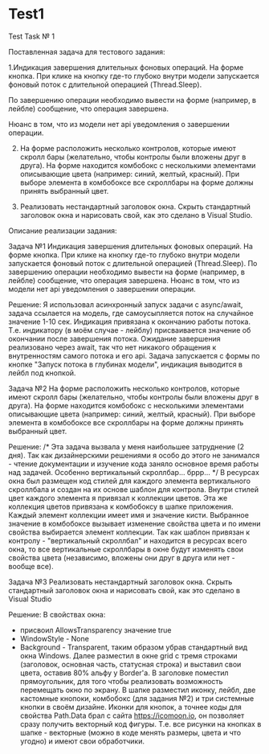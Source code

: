 # Test1
Test Task № 1

Поставленная задача для тестового задания:

1.Индикация завершения длительных фоновых операций. На форме кнопка. При клике на кнопку где-то глубоко внутри модели запускается фоновый поток с длительной операцией (Thread.Sleep).

По завершению операции необходимо вывести на форме (например, в лейбле) сообщение, что операция завершена.

Нюанс в том, что из модели нет api уведомления о завершении операции.

2. На форме расположить несколько контролов, которые имеют скролл бары (желательно, чтобы контролы были вложены друг в друга). На форме находится комбобокс с несколькими элементами описывающие цвета (например: синий, желтый, красный). При выборе элемента в комбобоксе все скроллбары на форме должны принять выбранный цвет.

3. Реализовать нестандартный заголовок окна. Скрыть стандартный заголовок окна и нарисовать свой, как это сделано в Visual Studio.


Описание реализации задания:

Задача №1
Индикация завершения длительных фоновых операций. На форме кнопка. При клике на кнопку где-то глубоко внутри модели запускается фоновый поток с длительной операцией (Thread.Sleep). По завершению операции необходимо вывести на форме (например, в лейбле) сообщение, что операция завершена. Нюанс в том, что из модели нет api уведомления о завершении операции.

Решение: Я использовал асинхронный запуск задачи с async/await, задача ссылается на модель, где самоусыпляется поток на случайное значение 1-10 сек. Индикация привязана к окончанию работы потока. Т.е. индикатору (в моём случае - лейблу) присваивается значение об окончании после завершения потока. Ожидание завершения реализовано через await, так что нет никакого обращения к внутренностям самого потока и его api.
Задача запускается с формы по кнопке "Запуск потока в глубинах модели", индикация выводится в лейбл под кнопкой.

Задача №2
На форме расположить несколько контролов, которые имеют скролл бары (желательно, чтобы контролы были вложены друг в друга). На форме находится комбобокс с несколькими элементами описывающие цвета (например: синий, желтый, красный). При выборе элемента в комбобоксе все скроллбары на форме должны принять выбранный цвет.

Решение:
/*
Эта задача вызвала у меня наибольшее затруднение (2 дня). Так как дизайнерскими решениями я особо до этого не занимался - чтение документации и изучение кода заняло основное время работы над задачей. Особенно вертикальный скроллбар... бррр...
*/
В ресурсах окна был размещен код стилей для каждого элемента вертикального скроллбала и создан на их основе шаблон для контрола. Внутри стилей цвет каждого элемента я привязал к коллекции цветов. Эта же коллекция цветов привязана к комбобоксу в шапке приложения. Каждый элемент коллекции имеет имя и значение кисти. Выбранное значение в комбобоксе вызывает изменение свойства цвета и по имени свойства выбирается элемент коллекции. Так как шаблон привязан к контролу - "вертикальный скроллбал" и находится в ресурсах всего окна, то все вертикальные скроллбары в окне будут изменять свои свойства цвета (независимо, вложены они друг в друга или нет - вообще все).

Задача №3
Реализовать нестандартный заголовок окна. Скрыть стандартный заголовок окна и нарисовать свой, как это сделано в Visual Studio

Решение:
В свойствах окна:
- присвоил AllowsTransparency значение true
- WindowStyle - None
- Background - Transparent,
таким образом убрав стандартный вид окна Windows. Далее разместил в окне grid с тремя строками (заголовок, основная часть, статусная строка) и выставил свои цвета, оставив 80% альфу у Border'a.
В заголовке поместил прямоугольник, для того чтобы реализовать возможность перемещать окно по экрану. В шапке разместил иконку, лейбл, две кастомные кнопоки, комбобокс (для задания №2) и три системные кнопки в своём дизайне. Иконки для кнопок, а точнее коды для свойства Path.Data брал с сайта https://icomoon.io, он позволяет сразу получить векторный код фигуры. Т.е. все рисунки на кнопках в шапке - векторные (можно в коде менять размеры, цвета и что угодно) и имеют свои обработчики.
